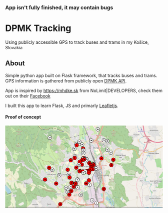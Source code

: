 ### App isn't fully finished, it may contain bugs
# DPMK Tracking

Using publicly accessible GPS to track buses and trams in my Košice, Slovakia

## About

Simple python app built on Flask framework, that tracks buses and trams. GPS information is gathered from publicly open [DPMK API](https://www.dpmk.sk/api/cp/map).

App is inspired by https://mhdke.sk from NoLimit|DEVELOPERS, check them out on their [Facebook](https://www.facebook.com/101041385188593)

I built this app to learn Flask, JS and primarly [Leafletjs](leafletjs.com).

#### Proof of concept
![](static/DPMK_Tracking.png)

